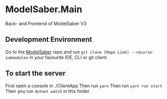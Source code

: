 # ModelSaber.Main
Back- and Frontend of ModelSaber V3

## Development Environment

Go to the [ModelSaber](https://github.com/modelsaber/modelsaber) repo and run `git clone [Repo Link] --recurse-submodules` in your favourite IDE, CLI or git client.

## To start the server
First open a console in ./ClientApp
Then run `yarn`
Then run `yarn run start`
Then you run `dotnet watch` in this folder